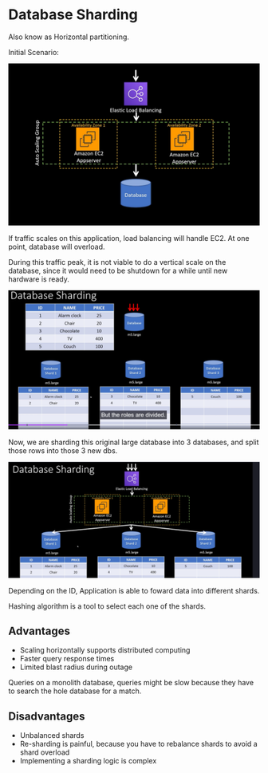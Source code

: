 # Database Sharding

Also know as Horizontal partitioning.

Initial Scenario:

![alt text](image.png)

If traffic scales on this application, load balancing will handle EC2. At one point, database will overload.

During this traffic peak, it is not viable to do a vertical scale on the database, since it would need to be shutdown
for a while until new hardware is ready.

![alt text](image-1.png)

Now, we are sharding this original large database into 3 databases, and split those rows into those 3 new dbs.

![alt text](image-2.png)

Depending on the ID, Application is able to foward data into different shards.

Hashing algorithm is a tool to select each one of the shards.

## Advantages

- Scaling horizontally supports distributed computing
- Faster query response times
- Limited blast radius during outage

Queries on a monolith database, queries might be slow because they have to search the hole database for a match.

## Disadvantages

- Unbalanced shards
- Re-sharding is painful, because you have to rebalance shards to avoid a shard overload
- Implementing a sharding logic is complex
